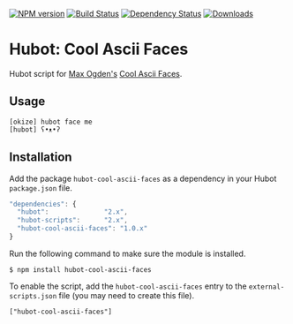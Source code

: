 [![NPM version](http://img.shields.io/npm/v/hubot-cool-ascii-faces.svg?style=flat)](https://www.npmjs.org/package/hubot-cool-ascii-faces)
[![Build Status](http://img.shields.io/travis/okize/hubot-cool-ascii-faces.svg?style=flat)](https://travis-ci.org/okize/hubot-cool-ascii-faces)
[![Dependency Status](http://img.shields.io/david/okize/hubot-cool-ascii-faces.svg?style=flat)](https://david-dm.org/okize/hubot-cool-ascii-faces)
[![Downloads](http://img.shields.io/npm/dm/hubot-cool-ascii-faces.svg?style=flat)](https://www.npmjs.org/package/hubot-cool-ascii-faces)

# Hubot: Cool Ascii Faces

Hubot script for [Max Ogden's](https://github.com/maxogden) [Cool Ascii Faces](https://github.com/maxogden/cool-ascii-faces).

## Usage

```
[okize] hubot face me
[hubot] ʕ•ᴥ•ʔ
```

## Installation

Add the package `hubot-cool-ascii-faces` as a dependency in your Hubot `package.json` file.

```javascript
"dependencies": {
  "hubot":              "2.x",
  "hubot-scripts":      "2.x",
  "hubot-cool-ascii-faces": "1.0.x"
}
```
Run the following command to make sure the module is installed.

    $ npm install hubot-cool-ascii-faces

To enable the script, add the `hubot-cool-ascii-faces` entry to the `external-scripts.json` file (you may need to create this file).

    ["hubot-cool-ascii-faces"]